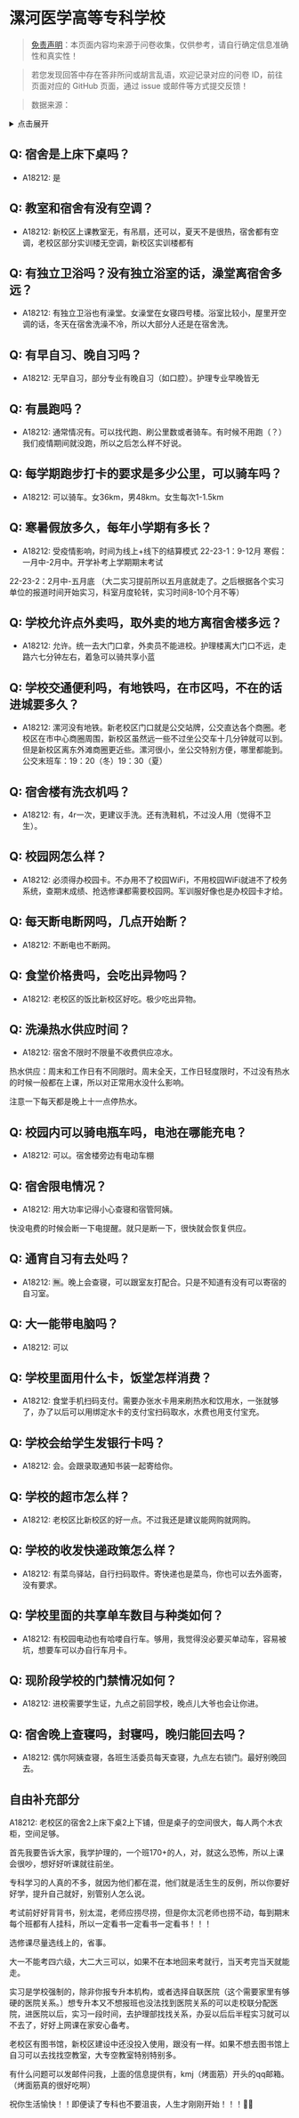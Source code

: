 # 漯河医学高等专科学校

> [免责声明](https://colleges.chat/#_3)：本页面内容均来源于问卷收集，仅供参考，请自行确定信息准确性和真实性！

> 若您发现回答中存在答非所问或胡言乱语，欢迎记录对应的问卷 ID，前往页面对应的 GitHub 页面，通过 issue 或邮件等方式提交反馈！

> 数据来源：

<details><summary>点击展开</summary>
<ul>
<li>A18212: kmjzhc55@qq.com (2023 年 06 月)</li>
</ul>
</details>

## Q: 宿舍是上床下桌吗？

- A18212: 是

## Q: 教室和宿舍有没有空调？

- A18212: 新校区上课教室无，有吊扇，还可以，夏天不是很热，宿舍都有空调，老校区部分实训楼无空调，新校区实训楼都有

## Q: 有独立卫浴吗？没有独立浴室的话，澡堂离宿舍多远？

- A18212: 有独立卫浴也有澡堂。女澡堂在女寝四号楼。浴室比较小，屋里开空调的话，冬天在宿舍洗澡不冷，所以大部分人还是在宿舍洗。

## Q: 有早自习、晚自习吗？

- A18212: 无早自习，部分专业有晚自习（如口腔）。护理专业早晚皆无

## Q: 有晨跑吗？

- A18212: 通常情况有。可以找代跑、刷公里数或者骑车。有时候不用跑（？）我们疫情期间就没跑，所以之后怎么样不好说。

## Q: 每学期跑步打卡的要求是多少公里，可以骑车吗？

- A18212: 可以骑车。女36km，男48km。女生每次1-1.5km

## Q: 寒暑假放多久，每年小学期有多长？

- A18212: 受疫情影响，时间为线上+线下的结算模式
22-23-1：9-12月  寒假：一月中-2月中。开学补考上学期期末考试

22-23-2：2月中-五月底
（大二实习提前所以五月底就走了。之后根据各个实习单位的报道时间开始实习，科室月度轮转，实习时间8-10个月不等）

## Q: 学校允许点外卖吗，取外卖的地方离宿舍楼多远？

- A18212: 允许。统一去大门口拿，外卖员不能进校。护理楼离大门口不远，走路六七分钟左右，着急可以骑共享小蓝

## Q: 学校交通便利吗，有地铁吗，在市区吗，不在的话进城要多久？

- A18212: 漯河没有地铁。新老校区门口就是公交站牌，公交直达各个商圈。老校区在市中心商圈周围，新校区虽然远一些不过坐公交车十几分钟就可以到。但是新校区离东外滩商圈更近些。漯河很小，坐公交特别方便，哪里都能到。
公交末班车：19：20（冬）19：30（夏）

## Q: 宿舍楼有洗衣机吗？

- A18212: 有，4r一次，更建议手洗。还有洗鞋机，不过没人用（觉得不卫生）。

## Q: 校园网怎么样？

- A18212: 必须得办校园卡。不办用不了校园WiFi，不用校园WiFi就进不了校务系统，查期末成绩、抢选修课都需要校园网。军训服好像也是办校园卡才给。

## Q: 每天断电断网吗，几点开始断？

- A18212: 不断电也不断网。

## Q: 食堂价格贵吗，会吃出异物吗？

- A18212: 老校区的饭比新校区好吃。极少吃出异物。

## Q: 洗澡热水供应时间？

- A18212: 宿舍不限时不限量不收费供应凉水。

热水供应：周末和工作日有不同限时。周末全天，工作日轻度限时，不过没有热水的时候一般都在上课，所以对正常用水没什么影响。

注意一下每天都是晚上十一点停热水。

## Q: 校园内可以骑电瓶车吗，电池在哪能充电？

- A18212: 可以。宿舍楼旁边有电动车棚

## Q: 宿舍限电情况？

- A18212: 用大功率记得小心查寝和宿管阿姨。

快没电费的时候会断一下电提醒。就只是断一下，很快就会恢复供应。

## Q: 通宵自习有去处吗？

- A18212: 🈚。晚上会查寝，可以跟室友打配合。只是不知道有没有可以寄宿的自习室。

## Q: 大一能带电脑吗？

- A18212: 可以

## Q: 学校里面用什么卡，饭堂怎样消费？

- A18212: 食堂手机扫码支付。需要办张水卡用来刷热水和饮用水，一张就够了，办了以后可以用绑定水卡的支付宝扫码取水，水费也用支付宝充。

## Q: 学校会给学生发银行卡吗？

- A18212: 会。会跟录取通知书装一起寄给你。

## Q: 学校的超市怎么样？

- A18212: 老校区比新校区的好一点。不过我还是建议能网购就网购。

## Q: 学校的收发快递政策怎么样？

- A18212: 有菜鸟驿站，自行扫码取件。寄快递也是菜鸟，你也可以去外面寄，没有要求。

## Q: 学校里面的共享单车数目与种类如何？

- A18212: 有校园电动也有哈喽自行车。够用，我觉得没必要买单动车，容易被坑，想要车可以办自行车月卡。

## Q: 现阶段学校的门禁情况如何？

- A18212: 进校需要学生证，九点之前回学校，晚点儿大爷也会让你进。

## Q: 宿舍晚上查寝吗，封寝吗，晚归能回去吗？

- A18212: 偶尔阿姨查寝，各班生活委员每天查寝，九点左右锁门。最好别晚回去。

## 自由补充部分

A18212: 老校区的宿舍2上床下桌2上下铺，但是桌子的空间很大，每人两个木衣柜，空间足够。



首先我要告诉大家，我学护理的，一个班170+的人，对，就这么恐怖，所以上课会很吵，想好好听课就往前坐。

专科学习的人真的不多，就因为他们都在混，他们就是活生生的反例，所以你要好好学，提升自己就好，别管别人怎么说。



考试前好好背背书，别太混，老师应捞尽捞，但是你太沉老师也捞不动，每到期末每个班都有人挂科，所以一定看书一定看书一定看书！！！



选修课尽量选线上的，省事。



大一不能考四六级，大二大三可以，如果不在本地回来考就行，当天考完当天就能走。



实习是学校强制的，除非你报专升本机构，或者选择自联医院（这个需要家里有够硬的医院关系。）想专升本又不想报班也没法找到医院关系的可以走校联分配医院，进医院以后，实习一段时间，去护理部找找关系，办妥以后后半程实习就可以不去了，好好上网课在家安心备考。



老校区有图书馆，新校区建设中还没投入使用，跟没有一样。如果不想去图书馆上自习可以去找找空教室，大专空教室特别特别多。



有什么问题可以发邮件问我，上面的信息提供有，kmj（烤面筋）开头的qq邮箱。（烤面筋真的很好吃啊）



祝你生活愉快！！即便读了专科也不要沮丧，人生才刚刚开始！！！🥰🥰